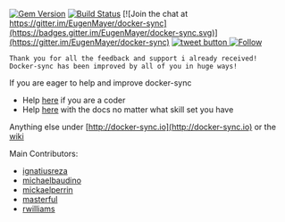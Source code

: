 [![Gem Version](https://badge.fury.io/rb/docker-sync.svg)](https://badge.fury.io/rb/docker-sync) [![Build Status](https://travis-ci.org/EugenMayer/docker-sync.svg?branch=master)](https://travis-ci.org/EugenMayer/docker-sync) [![Join the chat at https://gitter.im/EugenMayer/docker-sync](https://badges.gitter.im/EugenMayer/docker-sync.svg)](https://gitter.im/EugenMayer/docker-sync)
<a href="https://twitter.com/intent/tweet?text=Looking+to+supercharge+your+docker-based+development+under+%23macOS+-+check+%40docker-sync+and+get+your+native+speed+back&url=http%3A%2F%2Fdocker-sync.io&hashtags=docker-sync+ma" target="_blank">
  <img src="http://jpillora.com/github-twitter-button/img/tweet.png"
       alt="tweet button" title="Looking to supercharge your docker-based development under #macOS - check @docker-sync and get your native speed back"></img>
</a> 
[![Follow][1.1]][1]


    Thank you for all the feedback and support i already received!
    Docker-sync has been improved by all of you in huge ways!

If you are eager to help and improve docker-sync
 - Help [here](https://github.com/EugenMayer/docker-sync/issues?q=is%3Aissue+is%3Aopen+label%3A%22help+wanted%22) if you are a coder
 - Help [here](https://github.com/EugenMayer/docker-sync/issues?utf8=%E2%9C%93&q=is%3Aissue%20is%3Aopen%20label%3A%22help%20wanted%22%20%20label%3A%22documentation%22%20) with the docs no matter what skill set you have

Anything else under [http://docker-sync.io](http://docker-sync.io) or the [wiki](https://github.com/EugenMayer/docker-sync/wiki)

Main Contributors:
 - [ignatiusreza](https://github.com/ignatiusreza)
 - [michaelbaudino](https://github.com/michaelbaudino)
 - [mickaelperrin](https://github.com/mickaelperrin)
 - [masterful](https://github.com/masterful)
 - [rwilliams](https://github.com/rwilliams)

[1.1]: http://i.imgur.com/tXSoThF.png
[1]: http://www.twitter.com/dockersync
